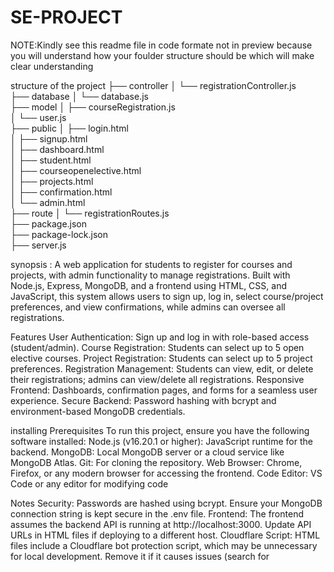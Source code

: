 # SE-PROJECT
NOTE:Kindly see this readme file in code formate not in preview because you will understand how your foulder structure should be which will make clear understanding

structure of the project
├── controller
│   └── registrationController.js    
├── database
│   └── database.js                 
├── model
│   ├── courseRegistration.js       
│   └── user.js                    
├── public
│   ├── login.html                 
│   ├── signup.html                 
│   ├── dashboard.html             
│   ├── student.html                
│   ├── courseopenelective.html     
│   ├── projects.html              
│   ├── confirmation.html           
│   └── admin.html                  
├── route
│   └── registrationRoutes.js                            
├── package.json                    
├── package-lock.json               
├── server.js  

synopsis : A web application for students to register for courses and projects, with admin functionality to manage registrations. Built with Node.js, Express, MongoDB, and a frontend using HTML, CSS, and JavaScript, this system allows users to sign up, log in, select course/project preferences, and view confirmations, while admins can oversee all registrations.

Features
User Authentication: Sign up and log in with role-based access (student/admin).
Course Registration: Students can select up to 5 open elective courses.
Project Registration: Students can select up to 5 project preferences.
Registration Management: Students can view, edit, or delete their registrations; admins can view/delete all registrations.
Responsive Frontend: Dashboards, confirmation pages, and forms for a seamless user experience.
Secure Backend: Password hashing with bcrypt and environment-based MongoDB credentials.

installing Prerequisites
To run this project, ensure you have the following software installed:
Node.js (v16.20.1 or higher): JavaScript runtime for the backend.
MongoDB: Local MongoDB server or a cloud service like MongoDB Atlas.
Git: For cloning the repository.
Web Browser: Chrome, Firefox, or any modern browser for accessing the frontend.
Code Editor: VS Code or any editor for modifying code

Notes
Security: Passwords are hashed using bcrypt. Ensure your MongoDB connection string is kept secure in the .env file.
Frontend: The frontend assumes the backend API is running at http://localhost:3000. Update API URLs in HTML files if deploying to a different host.
Cloudflare Script: HTML files include a Cloudflare bot protection script, which may be unnecessary for local development. Remove it if it causes issues (search for <script>(function(){function c(){ in HTML files).
Database: If using MongoDB Atlas, ensure your IP is whitelisted in the Atlas dashboard.
Testing: Test the application locally before deploying to ensure all features work as expected

Technologies
Backend: Node.js, Express, MongoDB, Mongoose
Frontend: HTML, CSS, JavaScript

Dependencies:
express: Web framework
mongoose: MongoDB ORM
cors: Cross-origin resource sharing
dotenv: Environment variable management
bcrypt: Password hashing

Troubleshooting
MongoDB Connection Error: Verify your MONGO_URI in .env and ensure MongoDB is running or Atlas is accessible.
CORS Issues: Ensure the backend (server.js) includes cors middleware.
API Errors: Check browser console for errors and ensure the server is running at http://localhost:3000.
Port Conflict: If port 3000 is in use, update the port variable in server.js.

